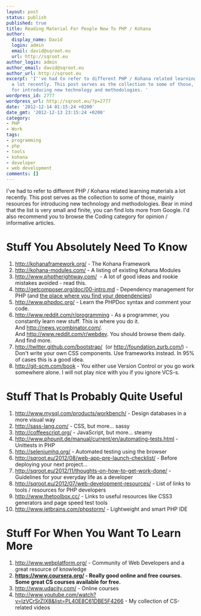 ```yaml
---
layout: post
status: publish
published: true
title: Reading Material For People New To PHP / Kohana
author:
  display_name: David
  login: admin
  email: david@sqroot.eu
  url: http://sqroot.eu
author_login: admin
author_email: david@sqroot.eu
author_url: http://sqroot.eu
excerpt: 'I''ve had to refer to different PHP / Kohana related learning materials
  a lot recently. This post serves as the collection to some of those, mainly resources
  for introducing new technology and methodologies. '
wordpress_id: 2777
wordpress_url: http://sqroot.eu/?p=2777
date: '2012-12-14 01:15:24 +0200'
date_gmt: '2012-12-13 23:15:24 +0200'
category:
- PHP
- Work
tags:
- programming
- php
- tools
- kohana
- developer
- web development
comments: []
---
```


I've had to refer to different PHP / Kohana related learning materials a lot recently. This post serves as the collection to some of those, mainly resources for introducing new technology and methodologies. Bear in mind that the list is very small and finite, you can find lots more from Google. I'd also recommend you to browse the Coding category for opinion / informative articles.

<h1>Stuff You Absolutely Need To Know</h1>
<ol>
<li><a href="http://kohanaframework.org/">http://kohanaframework.org/</a> - The Kohana Framework</li>
<li><a href="http://kohana-modules.com/">http://kohana-modules.com/</a> - A listing of existing Kohana Modules</li>
<li><a href="http://www.phptherightway.com/">http://www.phptherightway.com/</a>  - A lot of good ideas and rookie mistakes avoided - read this.</li>
<li><a href="http://getcomposer.org/doc/00-intro.md">http://getcomposer.org/doc/00-intro.md</a> - Dependency management for PHP (and <a href="packagist.org">the place where you find your dependencies</a>)</li>
<li><a href="http://www.phpdoc.org/">http://www.phpdoc.org/</a> - Learn the PHPDoc syntax and comment your code.</li>
<li><a href="http://www.reddit.com/r/programming">http://www.reddit.com/r/programming</a> - As a programmer, you constantly learn new stuff. This is where you do it. And <a href="http://news.ycombinator.com/">http://news.ycombinator.com/</a>. And <a href="http://www.reddit.com/r/webdev">http://www.reddit.com/r/webdev</a>. You should browse them daily. And find more.</li>
<li><a href="http://twitter.github.com/bootstrap/">http://twitter.github.com/bootstrap/</a>  (or <a href="http://foundation.zurb.com/">http://foundation.zurb.com/</a>) - Don't write your own CSS components. Use frameworks instead. In 95% of cases this is a good idea.</li>
<li><a href="http://git-scm.com/book">http://git-scm.com/book</a> - You either use Version Control or you go work somewhere alone. I will not play nice with you if you ignore VCS-s.</li>
</ol>
<h1>Stuff That Is Probably Quite Useful</h1>
<ol>
<li><a href="http://www.mysql.com/products/workbench/">http://www.mysql.com/products/workbench/</a> - Design databases in a more visual way</li>
<li><a href="http://sass-lang.com/">http://sass-lang.com/</a> - CSS, but more... sassy</li>
<li><a href="http://coffeescript.org/">http://coffeescript.org/</a> - JavaScript, but more... steamy</li>
<li><a href="http://www.phpunit.de/manual/current/en/automating-tests.html">http://www.phpunit.de/manual/current/en/automating-tests.html</a> - Unittests in PHP</li>
<li><a href="http://seleniumhq.org/">http://seleniumhq.org/</a> - Automated testing using the browser</li>
<li><a href="http://sqroot.eu/2012/08/web-app-pre-launch-checklist/">http://sqroot.eu/2012/08/web-app-pre-launch-checklist/</a> - Before deploying your next project...</li>
<li><a href="http://sqroot.eu/2012/11/thoughts-on-how-to-get-work-done/">http://sqroot.eu/2012/11/thoughts-on-how-to-get-work-done/</a> - Guidelines for your everyday life as a developer</li>
<li><a href="http://sqroot.eu/2012/07/web-development-resources/">http://sqroot.eu/2012/07/web-development-resources/</a> - List of links to tools / resources for PHP developers</li>
<li><a href="http://www.thetoolbox.cc/">http://www.thetoolbox.cc/</a> - Links to useful resources like CSS3 generators and page speed test tools</li>
<li><a href="http://www.jetbrains.com/phpstorm/">http://www.jetbrains.com/phpstorm/</a> - Lightweight and smart PHP IDE</li>
</ol>
<h1>Stuff For When You Want To Learn More</h1>
<ol>
<li><span style="line-height: 13px;"><a href="http://www.webplatform.org/">http://www.webplatform.org/</a> - Community of Web Developers and a great resource of knowledge<br />
</span></li>
<li><strong><a href="https://www.coursera.org/">https://www.coursera.org/</a> - Really good online and free courses. Some great CS courses available for free.</strong></li>
<li><a href="http://www.udacity.com/">http://www.udacity.com/</a> - Online courses</li>
<li><a href="http://www.youtube.com/watch?v=IzVCrSrZIX8&amp;list=PL40E8C61DBE5F4266">http://www.youtube.com/watch?v=IzVCrSrZIX8&amp;list=PL40E8C61DBE5F4266</a> - My collection of CS-related videos</li>
</ol>
